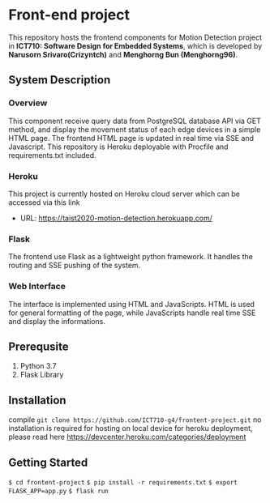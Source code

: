 
# Front-end project

This repository hosts the frontend components for Motion Detection project in **ICT710: Software Design for Embedded Systems**, which is developed by **Narusorn Srivaro(Crizyntch)** and **Menghorng Bun (Menghorng96)**.

## System Description


### Overview

This component receive query data from PostgreSQL database API via GET method, and display the movement status of each edge devices in a simple HTML page. The frontend HTML page is updated in real time via SSE and Javascript. This repository is Heroku deployable with Procfile and requirements.txt included.

### Heroku

This project is currently hosted on Heroku cloud server which can be accessed via this link
- URL: https://taist2020-motion-detection.herokuapp.com/

### Flask

The frontend use Flask as a lightweight python framework. It handles the routing and SSE pushing of the system.


### Web Interface

The interface is implemented using HTML and JavaScripts. HTML is used for general formatting of the page, while JavaScripts handle real time SSE and display the informations.

## Prerequsite

1. Python 3.7
2. Flask Library

## Installation

compile `git clone https://github.com/ICT710-g4/frontent-project.git`
no installation is required for hosting on local device
for heroku deployment, please read here
https://devcenter.heroku.com/categories/deployment

## Getting Started

`$ cd frontent-project`
`$ pip install -r requirements.txt`
`$ export FLASK_APP=app.py`
`$ flask run`
